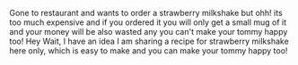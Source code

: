 Gone to restaurant and wants to order a strawberry milkshake but ohh! its too much expensive and if you ordered it you will only get a small mug of it and your money will be also wasted any you can't make your tommy happy too! Hey Wait, I have an idea I am sharing a recipe for strawberry milkshake here only, which is easy to make and you can make your tommy happy too! 